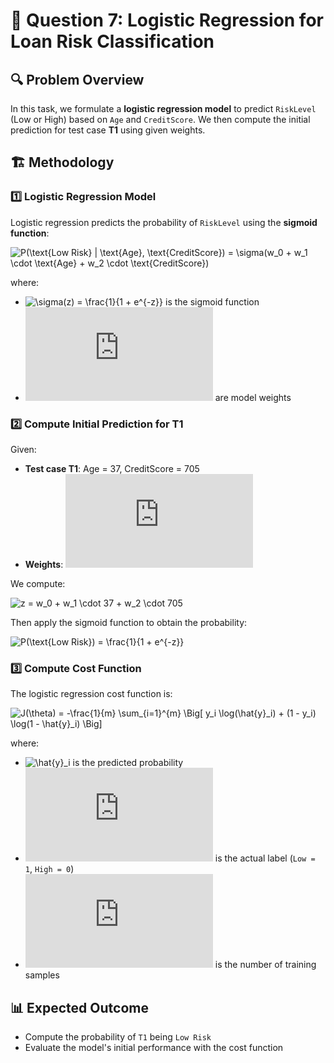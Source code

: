 # 📌 Question 7: Logistic Regression for Loan Risk Classification

## 🔍 Problem Overview
In this task, we formulate a **logistic regression model** to predict `RiskLevel` (Low or High) based on `Age` and `CreditScore`. We then compute the initial prediction for test case **T1** using given weights.

## 🏗️ Methodology

### 1️⃣ Logistic Regression Model
Logistic regression predicts the probability of `RiskLevel` using the **sigmoid function**:

![P(\text{Low Risk} | \text{Age}, \text{CreditScore}) = \sigma(w_0 + w_1 \cdot \text{Age} + w_2 \cdot \text{CreditScore})](https://latex.codecogs.com/svg.latex?P(\text{Low%20Risk}%20|%20\text{Age},%20\text{CreditScore})%20=%20\sigma(w_0%20+%20w_1%20\cdot%20\text{Age}%20+%20w_2%20\cdot%20\text{CreditScore}))

where:
- ![\sigma(z) = \frac{1}{1 + e^{-z}}](https://latex.codecogs.com/svg.latex?\sigma(z)%20=%20\frac{1}{1%20+%20e^{-z}}) is the sigmoid function
- ![w_0, w_1, w_2](https://latex.codecogs.com/svg.latex?w_0,%20w_1,%20w_2) are model weights

### 2️⃣ Compute Initial Prediction for T1
Given:
- **Test case T1**: Age = 37, CreditScore = 705
- **Weights**: ![w_0 = 0.5, w_1 = -0.02, w_2 = 0.01](https://latex.codecogs.com/svg.latex?w_0%20=%200.5,%20w_1%20=%20-0.02,%20w_2%20=%200.01)

We compute:

![z = w_0 + w_1 \cdot 37 + w_2 \cdot 705](https://latex.codecogs.com/svg.latex?z%20=%20w_0%20+%20w_1%20\cdot%2037%20+%20w_2%20\cdot%20705)

Then apply the sigmoid function to obtain the probability:

![P(\text{Low Risk}) = \frac{1}{1 + e^{-z}}](https://latex.codecogs.com/svg.latex?P(\text{Low%20Risk})%20=%20\frac{1}{1%20+%20e^{-z}})

### 3️⃣ Compute Cost Function
The logistic regression cost function is:

![J(\theta) = -\frac{1}{m} \sum_{i=1}^{m} \Big[ y_i \log(\hat{y}_i) + (1 - y_i) \log(1 - \hat{y}_i) \Big]](https://latex.codecogs.com/svg.latex?J(\theta)%20=%20-\frac{1}{m}%20\sum_{i=1}^{m}%20\Big[%20y_i%20\log(\hat{y}_i)%20+%20(1%20-%20y_i)%20\log(1%20-%20\hat{y}_i)%20\Big])

where:
- ![\hat{y}_i](https://latex.codecogs.com/svg.latex?\hat{y}_i) is the predicted probability
- ![y_i](https://latex.codecogs.com/svg.latex?y_i) is the actual label (`Low = 1`, `High = 0`)
- ![m](https://latex.codecogs.com/svg.latex?m) is the number of training samples

## 📊 Expected Outcome
- Compute the probability of `T1` being `Low Risk`
- Evaluate the model's initial performance with the cost function
